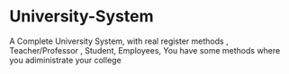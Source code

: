# University-System

A Complete University System, with real register methods , Teacher/Professor , Student, Employees, 
You have some methods where you adiministrate your college
